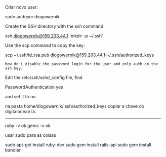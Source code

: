 Criar novo user:

sudo adduser diogowernik


Create the SSH directory with the ssh command:

ssh diogowernik@159.203.44.1 'mkdir -p ~/.ssh'

Use the scp command to copy the key:

scp ~/.ssh/id_rsa.pub diogowernik@159.203.44.1:~/.ssh/authorized_keys

    how do i disable the password login for the user and only auth on the ssh key.

Edit the /etc/ssh/sshd_config file, find

PasswordAuthentication yes

and set it to no.

na pasta home/diogowernik/.ssh/authorized_keys copiar a chave do digitalocean lá.


------

ruby -v ok
gems -v ok

usar sudo para as coisas

sudo apt-get install ruby-dev
sudo gem install rails-api
sudo gem install bundler